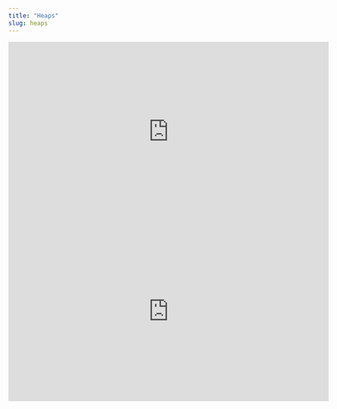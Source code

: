 ```yaml
---
title: "Heaps"
slug: heaps
---
```


<iframe width="640" height="360" src="https://www.youtube.com/embed/eBGgEEXnbuk" frameborder="0" allowfullscreen></iframe>

<embed src="https://s3.amazonaws.com/mgwu-misc/MS-17/Slides/Heaps.pdf" width="640" height="360" type='application/pdf'>